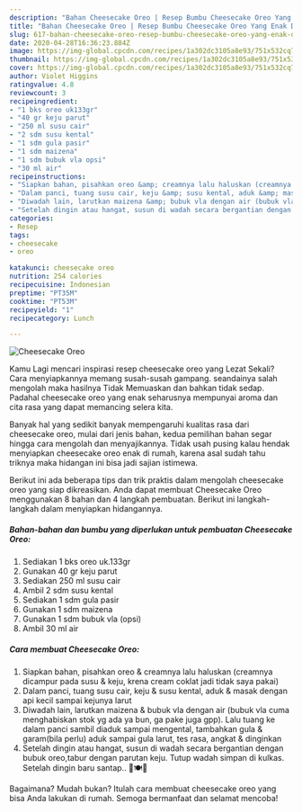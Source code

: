 ```yaml
---
description: "Bahan Cheesecake Oreo | Resep Bumbu Cheesecake Oreo Yang Enak Dan Lezat"
title: "Bahan Cheesecake Oreo | Resep Bumbu Cheesecake Oreo Yang Enak Dan Lezat"
slug: 617-bahan-cheesecake-oreo-resep-bumbu-cheesecake-oreo-yang-enak-dan-lezat
date: 2020-04-28T16:36:23.884Z
image: https://img-global.cpcdn.com/recipes/1a302dc3105a8e93/751x532cq70/cheesecake-oreo-foto-resep-utama.jpg
thumbnail: https://img-global.cpcdn.com/recipes/1a302dc3105a8e93/751x532cq70/cheesecake-oreo-foto-resep-utama.jpg
cover: https://img-global.cpcdn.com/recipes/1a302dc3105a8e93/751x532cq70/cheesecake-oreo-foto-resep-utama.jpg
author: Violet Higgins
ratingvalue: 4.8
reviewcount: 3
recipeingredient:
- "1 bks oreo uk133gr"
- "40 gr keju parut"
- "250 ml susu cair"
- "2 sdm susu kental"
- "1 sdm gula pasir"
- "1 sdm maizena"
- "1 sdm bubuk vla opsi"
- "30 ml air"
recipeinstructions:
- "Siapkan bahan, pisahkan oreo &amp; creamnya lalu haluskan (creamnya dicampur pada susu &amp; keju, krena cream coklat jadi tidak saya pakai)"
- "Dalam panci, tuang susu cair, keju &amp; susu kental, aduk &amp; masak dengan api kecil sampai kejunya larut"
- "Diwadah lain, larutkan maizena &amp; bubuk vla dengan air (bubuk vla cuma menghabiskan stok yg ada ya bun, ga pake juga gpp). Lalu tuang ke dalam panci sambil diaduk sampai mengental, tambahkan gula &amp; garam(bila perlu) aduk sampai gula larut, tes rasa, angkat &amp; dinginkan"
- "Setelah dingin atau hangat, susun di wadah secara bergantian dengan bubuk oreo,tabur dengan parutan keju. Tutup wadah simpan di kulkas. Setelah dingin baru santap.. 🧀🍽🍰"
categories:
- Resep
tags:
- cheesecake
- oreo

katakunci: cheesecake oreo 
nutrition: 254 calories
recipecuisine: Indonesian
preptime: "PT35M"
cooktime: "PT53M"
recipeyield: "1"
recipecategory: Lunch

---
```



![Cheesecake Oreo](https://img-global.cpcdn.com/recipes/1a302dc3105a8e93/751x532cq70/cheesecake-oreo-foto-resep-utama.jpg)

Kamu Lagi mencari inspirasi resep cheesecake oreo yang Lezat Sekali? Cara menyiapkannya memang susah-susah gampang. seandainya salah mengolah maka hasilnya Tidak Memuaskan dan bahkan tidak sedap. Padahal cheesecake oreo yang enak seharusnya mempunyai aroma dan cita rasa yang dapat memancing selera kita.



Banyak hal yang sedikit banyak mempengaruhi kualitas rasa dari cheesecake oreo, mulai dari jenis bahan, kedua pemilihan bahan segar hingga cara mengolah dan menyajikannya. Tidak usah pusing kalau hendak menyiapkan cheesecake oreo enak di rumah, karena asal sudah tahu triknya maka hidangan ini bisa jadi sajian istimewa.


Berikut ini ada beberapa tips dan trik praktis dalam mengolah cheesecake oreo yang siap dikreasikan. Anda dapat membuat Cheesecake Oreo menggunakan 8 bahan dan 4 langkah pembuatan. Berikut ini langkah-langkah dalam menyiapkan hidangannya.

<!--inarticleads1-->

##### Bahan-bahan dan bumbu yang diperlukan untuk pembuatan Cheesecake Oreo:

1. Sediakan 1 bks oreo uk.133gr
1. Gunakan 40 gr keju parut
1. Sediakan 250 ml susu cair
1. Ambil 2 sdm susu kental
1. Sediakan 1 sdm gula pasir
1. Gunakan 1 sdm maizena
1. Gunakan 1 sdm bubuk vla (opsi)
1. Ambil 30 ml air




<!--inarticleads2-->

##### Cara membuat Cheesecake Oreo:

1. Siapkan bahan, pisahkan oreo &amp; creamnya lalu haluskan (creamnya dicampur pada susu &amp; keju, krena cream coklat jadi tidak saya pakai)
1. Dalam panci, tuang susu cair, keju &amp; susu kental, aduk &amp; masak dengan api kecil sampai kejunya larut
1. Diwadah lain, larutkan maizena &amp; bubuk vla dengan air (bubuk vla cuma menghabiskan stok yg ada ya bun, ga pake juga gpp). Lalu tuang ke dalam panci sambil diaduk sampai mengental, tambahkan gula &amp; garam(bila perlu) aduk sampai gula larut, tes rasa, angkat &amp; dinginkan
1. Setelah dingin atau hangat, susun di wadah secara bergantian dengan bubuk oreo,tabur dengan parutan keju. Tutup wadah simpan di kulkas. Setelah dingin baru santap.. 🧀🍽🍰




Bagaimana? Mudah bukan? Itulah cara membuat cheesecake oreo yang bisa Anda lakukan di rumah. Semoga bermanfaat dan selamat mencoba!
